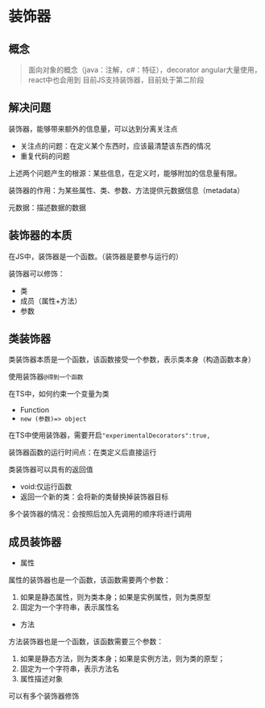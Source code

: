 # 装饰器

## 概念

> 面向对象的概念（java：注解，c#：特征），decorator
> angular大量使用，react中也会用到
> 目前JS支持装饰器，目前处于第二阶段

## 解决问题

装饰器，能够带来额外的信息量，可以达到分离关注点 

- 关注点的问题：在定义某个东西时，应该最清楚该东西的情况
- 重复代码的问题

上述两个问题产生的根源：某些信息，在定义时，能够附加的信息量有限。

装饰器的作用：为某些属性、类、参数、方法提供元数据信息（metadata）

元数据：描述数据的数据

## 装饰器的本质

在JS中，装饰器是一个函数。（装饰器是要参与运行的）

装饰器可以修饰：
- 类
- 成员（属性+方法）
- 参数

## 类装饰器

类装饰器本质是一个函数，该函数接受一个参数，表示类本身（构造函数本身）

使用装饰器```@得到一个函数```

在TS中，如何约束一个变量为类

- Function
- ```new (参数)=> object ```

在TS中使用装饰器，需要开启```"experimentalDecorators":true,```

装饰器函数的运行时间点：在类定义后直接运行

类装饰器可以具有的返回值

- void:仅运行函数
- 返回一个新的类：会将新的类替换掉装饰器目标

多个装饰器的情况：会按照后加入先调用的顺序将进行调用

## 成员装饰器

- 属性

属性的装饰器也是一个函数，该函数需要两个参数：
1. 如果是静态属性，则为类本身；如果是实例属性，则为类原型
2. 固定为一个字符串，表示属性名

- 方法

方法装饰器也是一个函数，该函数需要三个参数：
1. 如果是静态方法，则为类本身；如果是实例方法，则为类的原型；
2. 固定为一个字符串，表示方法名
3. 属性描述对象

可以有多个装饰器修饰